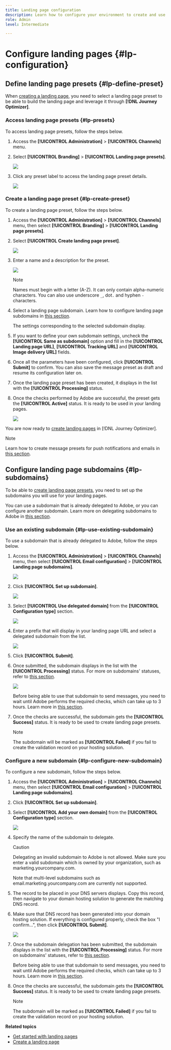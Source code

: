 ```yaml
---
title: Landing page configuration
description: Learn how to configure your environment to create and use landing pages with Journey Optimizer
role: Admin
level: Intermediate

---
```

# Configure landing pages {#lp-configuration}

## Define landing page presets {#lp-define-preset}

When [creating a landing page](../landing-pages/create-lp.md#create-a-lp), you need to select a landing page preset to be able to build the landing page and leverage it through **[!DNL Journey Optimizer]**.

### Access landing page presets {#lp-presets}

To access landing page presets, follow the steps below.

1. Access the **[!UICONTROL Administration]** > **[!UICONTROL Channels]** menu.

1. Select **[!UICONTROL Branding]** > **[!UICONTROL Landing page presets]**.

    ![](../assets/lp_presets-access.png)

1. Click any preset label to access the landing page preset details.

    ![](../assets/lp_preset-details.png)

### Create a landing page preset {#lp-create-preset}

To create a landing page preset, follow the steps below.

1. Access the **[!UICONTROL Administration]** > **[!UICONTROL Channels]** menu, then select **[!UICONTROL Branding]** > **[!UICONTROL Landing page presets]**.

1. Select **[!UICONTROL Create landing page preset]**.

    ![](../assets/lp_create-preset.png)

1. Enter a name and a description for the preset.

    ![](../assets/lp_preset-name.png)

    >[!NOTE]
    >
    > Names must begin with a letter (A-Z). It can only contain alpha-numeric characters. You can also use underscore `_`, dot`.` and hyphen `-` characters.

1. Select a landing page subdomain. Learn how to configure landing page subdomains in [this section](#lp-subdomains).

    <!--![](../assets/lp_preset-subdomain.png)-->

    The settings corresponding to the selected subdomain display. <!--Default behavior? TBC-->

1. If you want to define your own subdomain settings, uncheck the **[!UICONTROL Same as subdomain]** option and fill in the **[!UICONTROL Landing page URL]**, **[!UICONTROL Tracking URL]** and **[!UICONTROL Image delivery URL]** fields. <!--To confirm?-->

1. Once all the parameters have been configured, click **[!UICONTROL Submit]** to confirm. You can also save the message preset as draft and resume its configuration later on.

    <!--![](../assets/lp_preset-xxx.png)-->

1. Once the landing page preset has been created, it displays in the list with the **[!UICONTROL Processing]** status.

    <!--Apparently goes through processing status first - to check
    
    If the checks are not successful, learn more on the possible failure reasons in [this section](#monitor-message-presets).
    
    Are they the same checks as for message presets?-->

1. Once the checks performed by Adobe are successful, the preset gets the **[!UICONTROL Active]** status. It is ready to be used in your landing pages.

    ![](../assets/lp-preset-active.png)

You are now ready to [create landing pages](../landing-pages/create-lp.md) in [!DNL Journey Optimizer].

>[!NOTE]
>
>Learn how to create message presets for push notifications and emails in [this section](message-presets.md).

## Configure landing page subdomains {#lp-subdomains}

To be able to [create landing page presets](#lp-create-preset), you need to set up the subdomains you will use for your landing pages.

You can use a subdomain that is already delegated to Adobe, or you can configure another subdomain. Learn more on delegating subdomains to Adobe in [this section](delegate-subdomain.md).

### Use an existing subdomain {#lp-use-existing-subdomain}

To use a subdomain that is already delegated to Adobe, follow the steps below.

1. Access the **[!UICONTROL Administration]** > **[!UICONTROL Channels]** menu, then select **[!UICONTROL Email configuration]** > **[!UICONTROL Landing page subdomains]**.

    ![](../assets/lp_access-subdomains.png)

1. Click **[!UICONTROL Set up subdomain]**.

    ![](../assets/lp_set-up-subdomain.png)

1. Select **[!UICONTROL Use delegated domain]** from the **[!UICONTROL Configuration type]** section.

    ![](../assets/lp_use-delegated-subdomain.png)

1. Enter a prefix that will display in your landing page URL and select a delegated subdomain from the list.

    ![](../assets/lp_prefix-and-subdomain.png)

1. Click **[!UICONTROL Submit]**. <!--No further action required?-->

1. Once submitted, the subdomain displays in the list with the **[!UICONTROL Processing]** status. For more on subdomains' statuses, refer to [this section](access-subdomains.md).<!--Is it going through the same validation process as when delegating subdomains? Same statuses as well?-->

    ![](../assets/lp_subdomain-processing.png)

    Before being able to use that subdomain to send messages, you need to wait until Adobe performs the required checks, which can take up to 3 hours. Learn more in [this section](delegate-subdomain.md#subdomain-validation).<!--Do we need the validation step when using a domain that has already been delegated?-->

1. Once the checks are successful, the subdomain gets the **[!UICONTROL Success]** status. It is ready to be used to create landing page presets.

    >[!NOTE]
    >
    >The subdomain will be marked as **[!UICONTROL Failed]** if you fail to create the validation record on your hosting solution.

### Configure a new subdomain {#lp-configure-new-subdomain}

To configure a new subdomain, follow the steps below.

1. Access the **[!UICONTROL Administration]** > **[!UICONTROL Channels]** menu, then select **[!UICONTROL Email configuration]** > **[!UICONTROL Landing page subdomains]**.

1. Click **[!UICONTROL Set up subdomain]**.

1. Select **[!UICONTROL Add your own domain]** from the **[!UICONTROL Configuration type]** section.

    ![](../assets/lp_add-your-own-subdomain.png)

1. Specify the name of the subdomain to delegate.

    >[!CAUTION]
    >
    >Delegating an invalid subdomain to Adobe is not allowed. Make sure you enter a valid subdomain which is owned by your organization, such as marketing.yourcompany.com.
    >
    >Note that multi-level subdomains such as email.marketing.yourcompany.com are currently not supported.

1. The record to be placed in your DNS servers displays. Copy this record, then navigate to your domain hosting solution to generate the matching DNS record.

1. Make sure that DNS record has been generated into your domain hosting solution. If everything is configured properly, check the box "I confirm...", then click **[!UICONTROL Submit]**.

    ![](../assets/lp_add-your-own-subdomain-confirm.png)

1. Once the subdomain delegation has been submitted, the subdomain displays in the list with the **[!UICONTROL Processing]** status. For more on subdomains' statuses, refer to [this section](access-subdomains.md).<!--Is it going through the same validation process as when delegating subdomains? Same statuses as well?-->

    Before being able to use that subdomain to send messages, you need to wait until Adobe performs the required checks, which can take up to 3 hours. Learn more in [this section](#subdomain-validation).<!--Do we need the validation step when using a domain that has already been delegated? (Section above)-->

1. Once the checks are successful, the subdomain gets the **[!UICONTROL Success]** status. It is ready to be used to create landing page presets.

    >[!NOTE]
    >
    >The subdomain will be marked as **[!UICONTROL Failed]** if you fail to create the validation record on your hosting solution.

<!--Once a subdomain is delegated to Adobe in [!DNL Journey Optimizer], a PTR record is automatically created and associated with this subdomain. [Learn more](ptr-records.md) Is this true when delegating a new subdomain for LPs?-->

**Related topics**

* [Get started with landing pages](../landing-pages/get-started-lp.md)
* [Create a landing page](../landing-pages/create-lp.md#create-a-lp)
